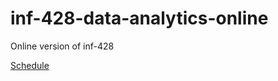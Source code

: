 # inf-428-data-analytics-online
Online version of inf-428

[Schedule](https://bnorthan.github.io/inf-428-data-analytics-online/Introduction/Schedule)